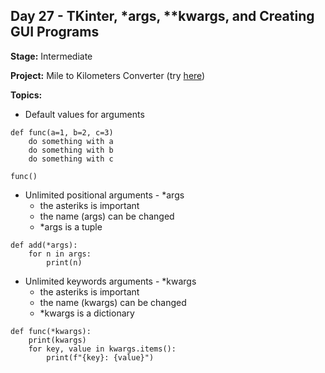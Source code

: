 ## Day 27 - TKinter, *args, **kwargs, and Creating GUI Programs

**Stage:** Intermediate

**Project:** Mile to Kilometers Converter (try [here]())

**Topics:**
* Default values for arguments
```
def func(a=1, b=2, c=3)
    do something with a
    do something with b
    do something with c
    
func()
```

* Unlimited positional arguments - *args
  - the asteriks is important 
  - the name (args) can be changed
  - *args is a tuple
```
def add(*args):
    for n in args:
        print(n)
```

* Unlimited keywords arguments - *kwargs
  - the asteriks is important 
  - the name (kwargs) can be changed
  - *kwargs is a dictionary
```
def func(*kwargs):
    print(kwargs)
    for key, value in kwargs.items():
        print(f"{key}: {value}")
```